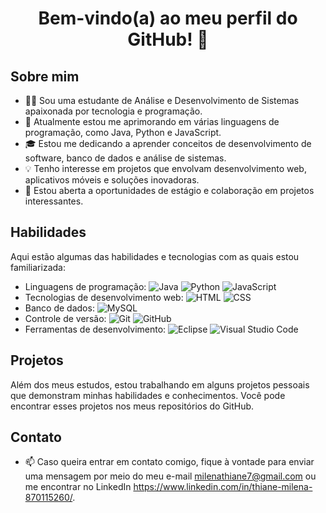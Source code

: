 <h1 align="center"> Bem-vindo(a) ao meu perfil do GitHub! 👋</h1>

<h2> Sobre mim </h2>

- 👩‍💻 Sou uma estudante de Análise e Desenvolvimento de Sistemas apaixonada por tecnologia e programação.
- 🌱 Atualmente estou me aprimorando em várias linguagens de programação, como Java, Python e JavaScript.
- 🎓 Estou me dedicando a aprender conceitos de desenvolvimento de software, banco de dados e análise de sistemas.
- 💡 Tenho interesse em projetos que envolvam desenvolvimento web, aplicativos móveis e soluções inovadoras.
- 💼 Estou aberta a oportunidades de estágio e colaboração em projetos interessantes.

<h2> Habilidades </h2>

Aqui estão algumas das habilidades e tecnologias com as quais estou familiarizada:

- Linguagens de programação: ![Java](https://img.shields.io/badge/-Java-orange) ![Python](https://img.shields.io/badge/-Python-blue) ![JavaScript](https://img.shields.io/badge/-JavaScript-yellow)
- Tecnologias de desenvolvimento web: ![HTML](https://img.shields.io/badge/-HTML-red) ![CSS](https://img.shields.io/badge/-CSS-blue)
- Banco de dados: ![MySQL](https://img.shields.io/badge/-MySQL-blue)
- Controle de versão: ![Git](https://img.shields.io/badge/-Git-orange) ![GitHub](https://img.shields.io/badge/-GitHub-black)
- Ferramentas de desenvolvimento: ![Eclipse](https://img.shields.io/badge/-Eclipse-purple) ![Visual Studio Code](https://img.shields.io/badge/-Visual%20Studio%20Code-blue)

<h2> Projetos </h2>

Além dos meus estudos, estou trabalhando em alguns projetos pessoais que demonstram minhas habilidades e conhecimentos. Você pode encontrar esses projetos nos meus repositórios do GitHub.

<h2> Contato </h2>

- 📫 Caso queira entrar em contato comigo, fique à vontade para enviar uma mensagem por meio do meu e-mail milenathiane7@gmail.com ou me encontrar no LinkedIn https://www.linkedin.com/in/thiane-milena-870115260/.
